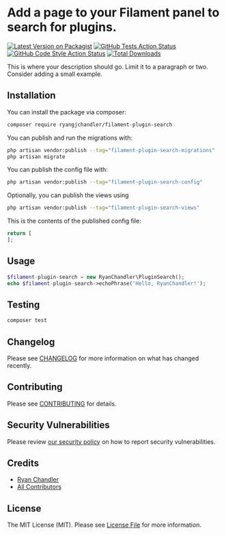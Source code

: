 # Add a page to your Filament panel to search for plugins.

[![Latest Version on Packagist](https://img.shields.io/packagist/v/ryangjchandler/filament-plugin-search.svg?style=flat-square)](https://packagist.org/packages/ryangjchandler/filament-plugin-search)
[![GitHub Tests Action Status](https://img.shields.io/github/workflow/status/ryangjchandler/filament-plugin-search/run-tests?label=tests)](https://github.com/ryangjchandler/filament-plugin-search/actions?query=workflow%3Arun-tests+branch%3Amain)
[![GitHub Code Style Action Status](https://img.shields.io/github/workflow/status/ryangjchandler/filament-plugin-search/Check%20&%20fix%20styling?label=code%20style)](https://github.com/ryangjchandler/filament-plugin-search/actions?query=workflow%3A"Check+%26+fix+styling"+branch%3Amain)
[![Total Downloads](https://img.shields.io/packagist/dt/ryangjchandler/filament-plugin-search.svg?style=flat-square)](https://packagist.org/packages/ryangjchandler/filament-plugin-search)



This is where your description should go. Limit it to a paragraph or two. Consider adding a small example.

## Installation

You can install the package via composer:

```bash
composer require ryangjchandler/filament-plugin-search
```

You can publish and run the migrations with:

```bash
php artisan vendor:publish --tag="filament-plugin-search-migrations"
php artisan migrate
```

You can publish the config file with:

```bash
php artisan vendor:publish --tag="filament-plugin-search-config"
```

Optionally, you can publish the views using

```bash
php artisan vendor:publish --tag="filament-plugin-search-views"
```

This is the contents of the published config file:

```php
return [
];
```

## Usage

```php
$filament-plugin-search = new RyanChandler\PluginSearch();
echo $filament-plugin-search->echoPhrase('Hello, RyanChandler!');
```

## Testing

```bash
composer test
```

## Changelog

Please see [CHANGELOG](CHANGELOG.md) for more information on what has changed recently.

## Contributing

Please see [CONTRIBUTING](.github/CONTRIBUTING.md) for details.

## Security Vulnerabilities

Please review [our security policy](../../security/policy) on how to report security vulnerabilities.

## Credits

- [Ryan Chandler](https://github.com/ryangjchandler)
- [All Contributors](../../contributors)

## License

The MIT License (MIT). Please see [License File](LICENSE.md) for more information.
